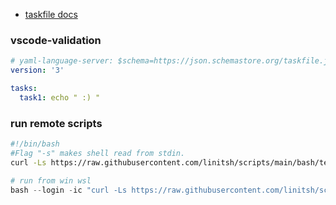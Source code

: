 
- [taskfile docs](https://taskfile.dev/experiments/remote-taskfiles/)

### vscode-validation
```yml
# yaml-language-server: $schema=https://json.schemastore.org/taskfile.json
version: '3'

tasks:
  task1: echo " :) "
```

### run remote scripts
```bash
#!/bin/bash
#Flag "-s" makes shell read from stdin.
curl -Ls https://raw.githubusercontent.com/linitsh/scripts/main/bash/test/test.sh | bash -s -- -u 'John Smith' -a 25
```
```powershell
# run from win wsl
bash --login -ic "curl -Ls https://raw.githubusercontent.com/linitsh/scripts/main/bash/test/test.sh | bash -s -- -u name -a 44" 
```
